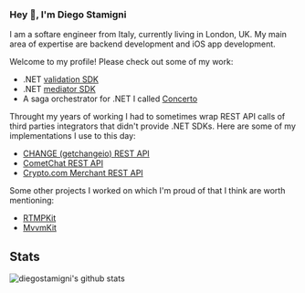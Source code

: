 ### Hey 👋, I'm Diego Stamigni
I am a softare engineer from Italy, currently living in London, UK. My main area of expertise are backend development and iOS app development.

Welcome to my profile! Please check out some of my work:
 * .NET [validation SDK](https://github.com/diegostamigni/Validator)
 * .NET [mediator SDK](https://github.com/diegostamigni/CommandExecutor)
 * A saga orchestrator for .NET I called [Concerto](https://github.com/diegostamigni/Concerto.NET)

Throught my years of working I had to sometimes wrap REST API calls of third parties integrators that didn't provide .NET SDKs. Here are some of my implementations I use to this day:
 * [CHANGE (getchangeio) REST API](https://github.com/diegostamigni/Rest.GetChangeio)
 * [CometChat REST API](https://github.com/diegostamigni/Rest.CometChat)
 * [Crypto.com Merchant REST API](https://github.com/diegostamigni/Rest.CryptoCom.Merchant)

Some other projects I worked on which I'm proud of that I think are worth mentioning:
 * [RTMPKit](https://github.com/diegostamigni/RtmpKit)
 * [MvvmKit](https://github.com/diegostamigni/MvvmKit)

## Stats

![diegostamigni's github stats](https://github-readme-stats.vercel.app/api?username=diegostamigni&show_icons=true&theme=dracula)
